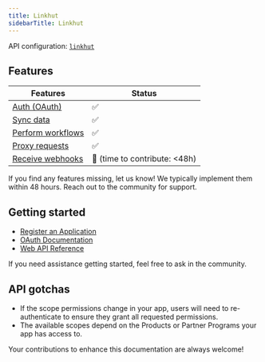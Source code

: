 ```yaml
---
title: Linkhut
sidebarTitle: Linkhut
---
```


API configuration: [`linkhut`](https://terapi.dev/providers.yaml)

## Features

| Features | Status |
| - | - |
| [Auth (OAuth)](/integrate/guides/authorize-an-api) | ✅ |
| [Sync data](/integrate/guides/sync-data-from-an-api) | ✅ |
| [Perform workflows](/integrate/guides/perform-workflows-with-an-api) | ✅ |
| [Proxy requests](/integrate/guides/proxy-requests-to-an-api) | ✅ |
| [Receive webhooks](/integrate/guides/receive-webhooks-from-an-api) | 🚫 (time to contribute: &lt;48h) |

If you find any features missing, let us know! We typically implement them within 48 hours. Reach out to the community for support.

## Getting started

-   [Register an Application](https://ln.ht/_/login)
-   [OAuth Documentation](https://docs.linkhut.org/overview.html#oauth-applications)
-   [Web API Reference](https://docs.linkhut.org/posts.html#content)

If you need assistance getting started, feel free to ask in the community.

## API gotchas

- If the scope permissions change in your app, users will need to re-authenticate to ensure they grant all requested permissions.
- The available scopes depend on the Products or Partner Programs your app has access to.

Your contributions to enhance this documentation are always welcome!
